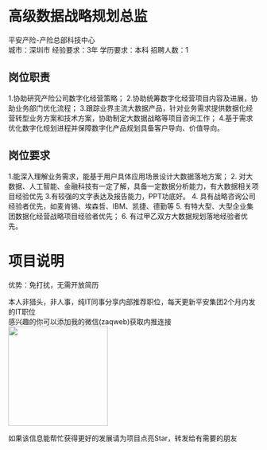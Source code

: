 # 高级数据战略规划总监
平安产险-产险总部科技中心  
城市：深圳市 经验要求：3年 学历要求：本科  招聘人数：1

## 岗位职责
1.协助研究产险公司数字化经营策略； 
   2.协助统筹数字化经营项目内容及进展，协助业务部门优化流程； 
   3.跟踪业界主流大数据产品，针对业务需求提供数据化经营转型业务方案和技术方案，协助制定大数据战略等项目咨询工作；
   4.基于需求优化数字化规划进程并保障数字化产品规划具备客户导向、价值导向。

## 岗位要求
1.能深入理解业务需求，能基于用户具体应用场景设计大数据落地方案；
   2. 对大数据、人工智能、金融科技有一定了解，具备一定数据分析能力，有大数据相关项目经验优先
   3.有较强的文字表达及报告能力，PPT功底好。
   4. 具有战略咨询公司经验者优先，如麦肯锡、埃森哲、IBM、凯捷、德勤等
   5. 有特大型、大型企业集团数据化经营战略项目经验者优先；
   6. 有过甲乙双方大数据规划落地经验者优先。

# 项目说明

优势：免打扰，无需开放简历

本人非猎头，非人事，纯IT同事分享内部推荐职位，每天更新平安集团2个月内发的IT职位  
感兴趣的你可以添加我的微信(zaqweb)获取内推连接  
<img src="https://github.com/zaqweb/PA-IT-JOBS/blob/master/WechatICode.jpeg"  height="200" width="200">

如果该信息能帮忙获得更好的发展请为项目点亮Star，转发给有需要的朋友




